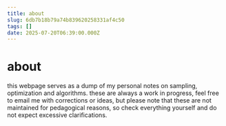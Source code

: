 ```yaml
---
title: about
slug: 6db7b18b79a74b839620258331af4c50
tags: []
date: 2025-07-20T06:39:00.000Z
---
```


# about

this webpage serves as a dump of my personal notes on sampling, optimization and algorithms. these are always a work in progress, feel free to email me with corrections or ideas, but please note that these are not maintained for pedagogical reasons, so check everything yourself and do not expect excessive clarifications.
